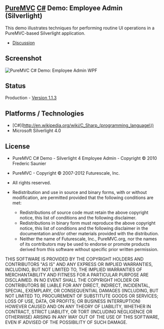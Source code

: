 ## [PureMVC](http://puremvc.github.com/) [C#](https://github.com/PureMVC/puremvc-csharp-standard-framework/wiki) Demo: Employee Admin (Silverlight)
This demo illustrates techniques for performing routine UI operations in a PureMVC-based Silverlight application.

* [Discussion](http://forums.puremvc.org/index.php?topic=1727.0)

## Screenshot
![PureMVC C# Demo: Employee Admin WPF](http://puremvc.org/pages/images/screenshots/PureMVC-Shot-CSharp-Silverlight-EmployeeAdmin.png)

## Status
Production - [Version 1.1.3](https://github.com/PureMVC/puremvc-csharp-demo-silverlight-employeeadmin/blob/master/VERSION)

## Platforms / Technologies
* [C#](http://en.wikipedia.org/wiki/C_Sharp_(programming_language\))
* Microsoft  Silverlight 4.0

## License
* PureMVC C# Demo - Silverlight 4 Employee Admin - Copyright © 2010 Frederic Saunier
* PureMVC - Copyright © 2007-2012 Futurescale, Inc.
* All rights reserved.

* Redistribution and use in source and binary forms, with or without modification, are permitted provided that the following conditions are met:

  * Redistributions of source code must retain the above copyright notice, this list of conditions and the following disclaimer.
  * Redistributions in binary form must reproduce the above copyright notice, this list of conditions and the following disclaimer in the documentation and/or other materials provided with the distribution.
  * Neither the name of Futurescale, Inc., PureMVC.org, nor the names of its contributors may be used to endorse or promote products derived from this software without specific prior written permission.

THIS SOFTWARE IS PROVIDED BY THE COPYRIGHT HOLDERS AND CONTRIBUTORS "AS IS" AND ANY EXPRESS OR IMPLIED WARRANTIES, INCLUDING, BUT NOT LIMITED TO, THE IMPLIED WARRANTIES OF MERCHANTABILITY AND FITNESS FOR A PARTICULAR PURPOSE ARE DISCLAIMED. IN NO EVENT SHALL THE COPYRIGHT HOLDER OR CONTRIBUTORS BE LIABLE FOR ANY DIRECT, INDIRECT, INCIDENTAL, SPECIAL, EXEMPLARY, OR CONSEQUENTIAL DAMAGES (INCLUDING, BUT NOT LIMITED TO, PROCUREMENT OF SUBSTITUTE GOODS OR SERVICES; LOSS OF USE, DATA, OR PROFITS; OR BUSINESS INTERRUPTION) HOWEVER CAUSED AND ON ANY THEORY OF LIABILITY, WHETHER IN CONTRACT, STRICT LIABILITY, OR TORT (INCLUDING NEGLIGENCE OR OTHERWISE) ARISING IN ANY WAY OUT OF THE USE OF THIS SOFTWARE, EVEN IF ADVISED OF THE POSSIBILITY OF SUCH DAMAGE.